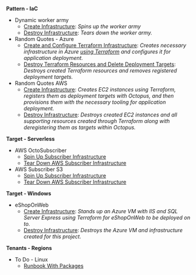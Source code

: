 **Pattern - IaC**

- Dynamic worker army
   - <a href="https://samples.octopus.app/app#/Spaces-48/projects/Projects-68/operations/runbooks/Runbooks-1893/process/RunbookProcess-Runbooks-1893" target="_blank">Create Infrastructure</a>: <i>Spins up the worker army</i>
   - <a href="https://samples.octopus.app/app#/Spaces-48/projects/Projects-68/operations/runbooks/Runbooks-1894/process/RunbookProcess-Runbooks-1894" target="_blank">Destroy Infrastructure</a>: <i>Tears down the worker army.</i>
- Random Quotes - Azure
   - <a href="https://samples.octopus.app/app#/Spaces-48/projects/Projects-1851/operations/runbooks/Runbooks-1897/process/RunbookProcess-Runbooks-1897" target="_blank">Create and Configure Terraform Infrastructure</a>: <i>Creates necessary infrastructure in Azure [using Terraform](https://dev.azure.com/octopussamples/_git/Azure-Terraform-RandomQuotes) and configures it for application deployment.</i>
   - <a href="https://samples.octopus.app/app#/Spaces-48/projects/Projects-1851/operations/runbooks/Runbooks-1898/process/RunbookProcess-Runbooks-1898" target="_blank">Destroy Terraform Resources and Delete Deployment Targets</a>: <i>Destroys created Terraform resources and removes registered deployment targets.</i>
- Random Quotes AWS
   - <a href="https://samples.octopus.app/app#/Spaces-48/projects/Projects-1861/operations/runbooks/Runbooks-1923/process/RunbookProcess-Runbooks-1923" target="_blank">Create Infrastructure</a>: <i>Creates EC2 instances using Terraform, registers them as deployment targets with Octopus, and then provisions them with the necessary tooling for application deployment.</i>
   - <a href="https://samples.octopus.app/app#/Spaces-48/projects/Projects-1861/operations/runbooks/Runbooks-1924/process/RunbookProcess-Runbooks-1924" target="_blank">Destroy Infrastructure</a>: <i>Destroys created EC2 instances and all supporting resources created through Terraform along with deregistering them as targets within Octopus.</i>
    
**Target - Serverless**

- AWS OctoSubscriber
   - <a href="https://samples.octopus.app/app#/Spaces-1/projects/Projects-1742/operations/runbooks/Runbooks-1805/process/RunbookProcess-Runbooks-1805" target="_blank">Spin Up Subscriber Infrastructure</a>
   - <a href="https://samples.octopus.app/app#/Spaces-1/projects/Projects-1742/operations/runbooks/Runbooks-1807/process/RunbookProcess-Runbooks-1807" target="_blank">Tear Down AWS Subscriber Infrastructure</a>
- AWS Subscriber S3
   - <a href="https://samples.octopus.app/app#/Spaces-1/projects/Projects-1781/operations/runbooks/Runbooks-1821/process/RunbookProcess-Runbooks-1821" target="_blank">Spin Up Subscriber Infrastructure</a>
   - <a href="https://samples.octopus.app/app#/Spaces-1/projects/Projects-1781/operations/runbooks/Runbooks-1823/process/RunbookProcess-Runbooks-1823" target="_blank">Tear Down AWS Subscriber Infrastructure</a>
    
**Target - Windows**

- eShopOnWeb
   - <a href="https://samples.octopus.app/app#/Spaces-202/projects/Projects-1481/operations/runbooks/Runbooks-1901/process/RunbookProcess-Runbooks-1901" target="_blank">Create Infrastructure</a>: <i>Stands up an Azure VM with IIS and SQL Server Express using Terraform for eShopOnWeb to be deployed on to.</i>
   - <a href="https://samples.octopus.app/app#/Spaces-202/projects/Projects-1481/operations/runbooks/Runbooks-1902/process/RunbookProcess-Runbooks-1902" target="_blank">Destroy Infrastructure</a>: <i>Destroys the Azure VM and infrastructure created for this project.</i>
    
**Tenants - Regions**

- To Do - Linux
   - <a href="https://samples.octopus.app/app#/Spaces-102/projects/Projects-148/operations/runbooks/Runbooks-1283/process/RunbookProcess-Runbooks-1283" target="_blank">Runbook With Packages</a>
